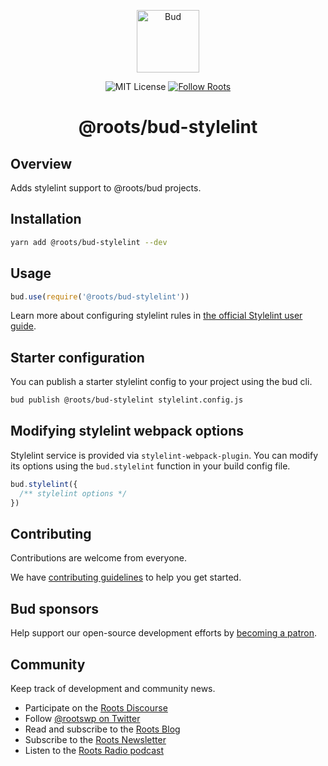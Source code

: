 <p align="center">
  <img alt="Bud" src="https://cdn.roots.io/app/uploads/logo-bud.svg" height="100">
</p>

<p align="center">
  <img alt="MIT License" src="https://img.shields.io/github/license/roots/bud?color=%23525ddc&style=flat-square">
  <a href="https://twitter.com/rootswp">
    <img alt="Follow Roots" src="https://img.shields.io/twitter/follow/rootswp.svg?style=flat-square&color=1da1f2" />
  </a>
</p>

<h1 align="center">
  <strong>@roots/bud-stylelint</strong>
</h1>

## Overview

Adds stylelint support to @roots/bud projects.

## Installation

```sh
yarn add @roots/bud-stylelint --dev
```

## Usage

```js
bud.use(require('@roots/bud-stylelint'))
```

Learn more about configuring stylelint rules in [the official Stylelint user guide](https://stylelint.io/user-guide/configure).

## Starter configuration

You can publish a starter stylelint config to your project using the bud cli.

```sh
bud publish @roots/bud-stylelint stylelint.config.js
```

## Modifying stylelint webpack options

Stylelint service is provided via `stylelint-webpack-plugin`. You can modify its options using the `bud.stylelint` function in your build config file.

```js
bud.stylelint({
  /** stylelint options */
})
```

## Contributing

Contributions are welcome from everyone.

We have [contributing guidelines](https://github.com/roots/guidelines/blob/master/CONTRIBUTING.md) to help you get started.

## Bud sponsors

Help support our open-source development efforts by [becoming a patron](https://www.patreon.com/rootsdev).

## Community

Keep track of development and community news.

- Participate on the [Roots Discourse](https://discourse.roots.io/)
- Follow [@rootswp on Twitter](https://twitter.com/rootswp)
- Read and subscribe to the [Roots Blog](https://roots.io/blog/)
- Subscribe to the [Roots Newsletter](https://roots.io/subscribe/)
- Listen to the [Roots Radio podcast](https://roots.io/podcast/)

```

```
